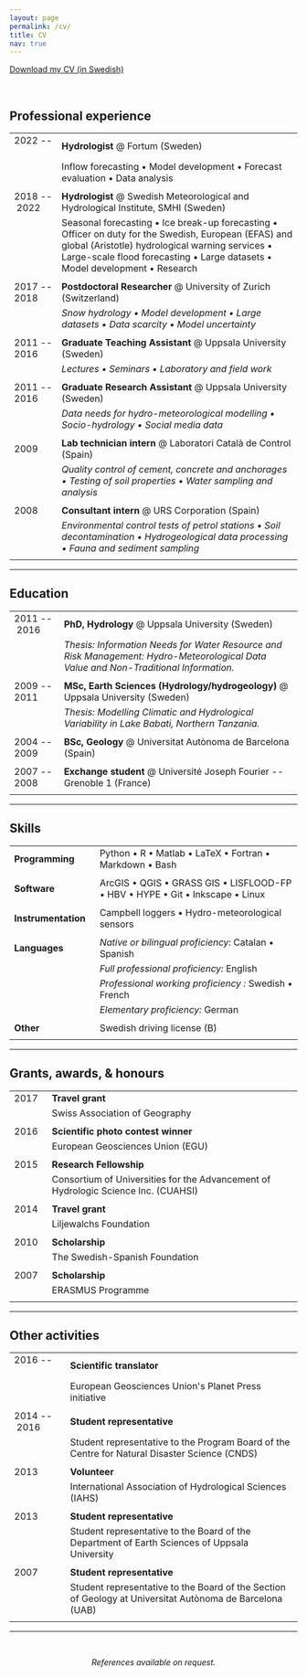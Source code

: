 ```yaml
---
layout: page
permalink: /cv/
title: CV
nav: true
---
```


<a target="_blank" href="/assets/pdf/gironslopez-cv.pdf" class="button" title="Download short CV as PDF">Download my CV (in Swedish)</a>

&nbsp;

## Professional experience

| | |
|-|-|
| 2022&nbsp;--&nbsp; &nbsp;&nbsp; | **Hydrologist** @ Fortum (Sweden) |
| | Inflow forecasting • Model development • Forecast evaluation • Data analysis |
| | |
| 2018&nbsp;--&nbsp;2022&nbsp;&nbsp; | **Hydrologist** @ Swedish Meteorological and Hydrological Institute, SMHI (Sweden) |
| | Seasonal forecasting • Ice break-up forecasting • Officer on duty for the Swedish, European (EFAS) and global (Aristotle) hydrological warning services • Large-scale flood forecasting • Large datasets • Model development • Research |
| | |
| 2017 -- 2018 | **Postdoctoral Researcher** @ University of Zurich (Switzerland) |
| | *Snow hydrology • Model development • Large datasets • Data scarcity • Model uncertainty* |
| | |
| 2011 -- 2016 | **Graduate Teaching Assistant** @ Uppsala University (Sweden) |
| | *Lectures • Seminars • Laboratory and field work* |
| | |
| 2011 -- 2016 | **Graduate Research Assistant** @ Uppsala University (Sweden) |
| | *Data needs for hydro-meteorological modelling • Socio-hydrology • Social media data* |
| | |
| 2009 | **Lab technician intern** @ Laboratori Català de Control (Spain) |
| | *Quality control of cement, concrete and anchorages • Testing of soil properties • Water sampling and analysis* |
| | |
| 2008 | **Consultant intern** @ URS Corporation (Spain) |
| | *Environmental control tests of petrol stations • Soil decontamination • Hydrogeological data processing • Fauna and sediment sampling* |
| | |

---

## Education

| | |
|-|-|
| 2011&nbsp;--&nbsp;2016&nbsp;&nbsp; | **PhD, Hydrology** @ Uppsala University (Sweden) |
| | *Thesis: Information Needs for Water Resource and Risk Management: Hydro-Meteorological Data Value and Non-Traditional Information.* |
| | |
| 2009 -- 2011 | **MSc, Earth Sciences (Hydrology/hydrogeology)** @ Uppsala University (Sweden) |
| | *Thesis: Modelling Climatic and Hydrological Variability in Lake Babati, Northern Tanzania.* |
| | |
| 2004 -- 2009 | **BSc, Geology** @ Universitat Autònoma de Barcelona (Spain) |
| | |
| 2007 -- 2008 | **Exchange student** @ Université Joseph Fourier -- Grenoble 1 (France) |
| | |

---

## Skills

| | |
|-|-|
| **Programming** | Python • R • Matlab • LaTeX • Fortran • Markdown • Bash |
| | |
| **Software** | ArcGIS • QGIS • GRASS GIS • LISFLOOD-FP • HBV • HYPE • Git • Inkscape • Linux |
| | |
| **Instrumentation**&nbsp;&nbsp; | Campbell loggers • Hydro-meteorological sensors |
| | |
| **Languages** | *Native or bilingual proficiency:* Catalan • Spanish |
| | *Full professional proficiency:* English |
| | *Professional working proficiency :* Swedish • French |
| | *Elementary proficiency:* German |
| | |
| **Other** | Swedish driving license (B) |
| | |

---

## Grants, awards, & honours

| | |
|-|-|
| 2017&nbsp;&nbsp; | **Travel grant** |
| | Swiss Association of Geography |
| | |
| 2016 | **Scientific photo contest winner** |
| | European Geosciences Union (EGU) |
| | |
| 2015 | **Research Fellowship** |
| | Consortium of Universities for the Advancement of Hydrologic Science Inc. (CUAHSI) |
| | |
| 2014 | **Travel grant** |
| | Liljewalchs Foundation |
| | |
| 2010 | **Scholarship** |
| | The Swedish-Spanish Foundation |
| | |
| 2007 | **Scholarship** |
| | ERASMUS Programme |
| | |

---

## Other activities

| | |
|-|-|
| 2016&nbsp;--&nbsp; &nbsp;&nbsp; | **Scientific translator** |
| | European Geosciences Union's Planet Press initiative |
| | |
| 2014&nbsp;--&nbsp;2016&nbsp;&nbsp; | **Student representative** |
| | Student representative to the Program Board of the Centre for Natural Disaster Science (CNDS) |
| | |
| 2013 | **Volunteer** |
| | International Association of Hydrological Sciences (IAHS) |
| | |
| 2013 | **Student representative** |
| | Student representative to the Board of the Department of Earth Sciences of Uppsala University |
| | |
| 2007 | **Student representative** |
| | Student representative to the Board of the Section of Geology at Universitat Autònoma de Barcelona (UAB) |
| | |

---

&nbsp;

<p align="center">
<i>References available on request.</i>
</p>

